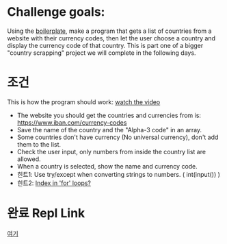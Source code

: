 # Challenge goals:
Using the [boilerplate](https://repl.it/@serranoarevalo/Day-Five-Blueprint), make a program that gets a list of countries from a website with their currency codes, then let the user choose a country and display the currency code of that country.
This is part one of a bigger "country scrapping" project we will complete in the following days.

# 조건
This is how the program should work: [watch the video](https://i.imgur.com/Nh7nkjF.mp4)
- The website you should get the countries and currencies from is: https://www.iban.com/currency-codes
- Save the name of the country and the "Alpha-3 code" in an array.
- Some countries don't have currency (No universal currency), don't add them to the list.
- Check the user input, only numbers from inside the country list are allowed.
- When a country is selected, show the name and currency code.
- 힌트1: Use try/except when converting strings to numbers. ( int(input()) )
- 힌트2: [Index in 'for' loops?](https://stackoverflow.com/questions/522563/accessing-the-index-in-for-loops)

# 완료 Repl Link
[여기]()